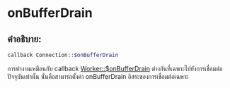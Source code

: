 # onBufferDrain
## คำอธิบาย:
```php
callback Connection::$onBufferDrain
```

การทำงานเหมือนกับ callback [Worker::$onBufferDrain](../worker/on-buffer-drain.md) ต่างกันที่เฉพาะไปยังการเชื่อมต่อปัจจุบันเท่านั้น นั่นคือสามารถตั้งค่า onBufferDrain อิสระของการเชื่อมต่อเฉพาะ
